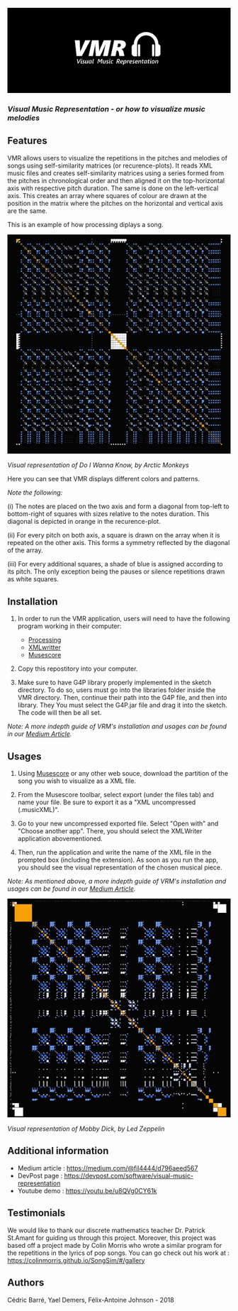 ![](visuals/logo_vmr.jpg)
### _Visual Music Representation - or how to visualize music melodies_ 

## Features
VMR allows users to visualize the repetitions in the pitches and melodies of songs using self-similarity matrices (or recurence-plots).
It reads XML music files and creates self-similarity matrices using a series formed from the pitches in chronological order and then aligned it on the top-horizontal axis with respective pitch duration. The same is done on the left-vertical axis. This creates an array where squares of colour are drawn at the position in the matrix where the pitches on the horizontal and vertical axis are the same.

This is an example of how processing diplays a song.

![](visuals/do_i_wanna_know_vmr.jpeg)

_Visual representation of Do I Wanna Know, by Arctic Monkeys_

Here you can see that VMR displays different colors and patterns. 

_Note the following:_

(i)   The notes are placed on the two axis and form a diagonal from top-left to bottom-right of squares with sizes relative to the notes       duration. This diagonal is depicted in orange in the recurence-plot.

(ii)  For every pitch on both axis, a square is drawn on the array when it is repeated on the other axis. This forms a symmetry               reflected by the diagonal of the array.

(iii) For every additional squares, a shade of blue is assigned according to its pitch. The only exception being the pauses or silence         repetitions drawn as white squares.

## Installation

1) In order to run the VMR application, users will need to have the following program working in their computer:
   - [Processing](https://processing.org/)
   - [XMLwritter](https://xmlwriter.net/)
   - [Musescore](https://musescore.org/en)

2) Copy this repostitory into your computer.

3) Make sure to have G4P library properly implemented in the sketch directory. To do so, users must go into the libraries folder inside    the VMR directory. Then, continue their path into the G4P file, and then into library. They You must select the G4P.jar file and drag    it into the sketch. The code will then be all set.

_Note: A more indepth guide of VRM's installation and usages can be found in our [Medium Article](https://medium.com/@fil4444/d796aeed567)._ 

## Usages
1) Using [Musescore](https://musescore.org/en) or any other web souce, download the partition of the song you wish to visualize as a XML file. 

2) From the Musescore toolbar, select export (under the files tab) and name your file. Be sure to export it as a "XML uncompressed  (.musicXML)".

3) Go to your new uncompressed exported file. Select "Open with" and "Choose another app". There, you should select the XMLWriter application abovementioned.

4) Then, run the application and write the name of the XML file in the prompted box (including the extension). As soon as you run the app, you should see the visual representation of the chosen musical piece.

_Note: As mentioned above, a more indepth guide of VRM's installation and usages can be found in our [Medium Article](https://medium.com/@fil4444/d796aeed567)._ 

![](visuals/mobby_dick_vmr.jpeg)

_Visual representation of Mobby Dick, by Led Zeppelin_

## Additional information
- Medium article : https://medium.com/@fil4444/d796aeed567
- DevPost page   : https://devpost.com/software/visual-music-representation 
- Youtube demo   : https://youtu.be/u8QVg0CY61k

## Testimonials
We would like to thank our discrete mathematics teacher Dr. Patrick St.Amant for guiding us through this project. Moreover, this project was based off a project made by Colin Morris who wrote a similar program for the repetitions in the lyrics of pop songs. You can go check out his work at : https://colinmorris.github.io/SongSim/#/gallery

## Authors
Cédric Barré, Yael Demers, Félix-Antoine Johnson - 2018

  

